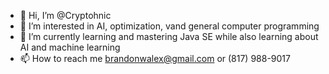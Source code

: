- 👋 Hi, I’m @Cryptohnic
- 👀 I’m interested in AI, optimization, vand general computer programming
- 🌱 I’m currently learning and mastering Java SE while also learning about AI and machine learning
- 📫 How to reach me brandonwalex@gmail.com or (817) 988-9017
